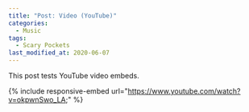 ```yaml
---
title: "Post: Video (YouTube)"
categories:
  - Music
tags:
  - Scary Pockets
last_modified_at: 2020-06-07
---
```


This post tests YouTube video embeds.

{% include responsive-embed url="https://www.youtube.com/watch?v=okpwnSwo_LA;" %}

